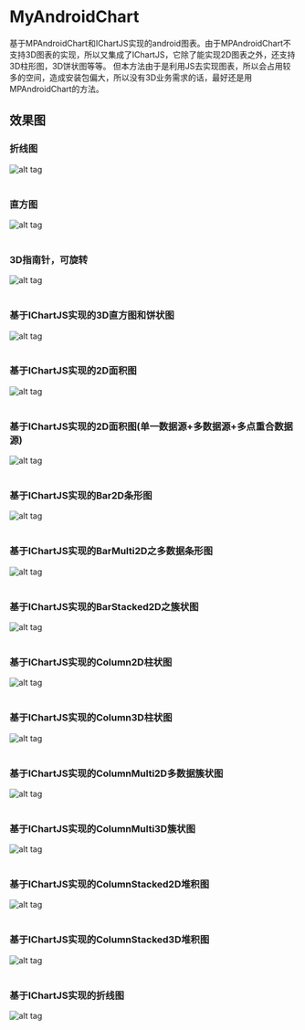 # MyAndroidChart

基于MPAndroidChart和IChartJS实现的android图表。由于MPAndroidChart不支持3D图表的实现，所以又集成了IChartJS，它除了能实现2D图表之外，还支持3D柱形图，3D饼状图等等。
但本方法由于是利用JS去实现图表，所以会占用较多的空间，造成安装包偏大，所以没有3D业务需求的话，最好还是用MPAndroidChart的方法。



## 效果图

### 折线图
![alt tag](https://github.com/Thanks-xie/MyAndroidChart/blob/master/rendering_image/lineChartBase.png)
<br/><br/>

### 直方图
![alt tag](https://github.com/Thanks-xie/MyAndroidChart/blob/master/rendering_image/barChartBase.png)
<br/><br/>

### 3D指南针，可旋转
![alt tag](https://github.com/Thanks-xie/MyAndroidChart/blob/master/rendering_image/compass3d.png)
<br/><br/>

### 基于IChartJS实现的3D直方图和饼状图
![alt tag](https://github.com/Thanks-xie/MyAndroidChart/blob/master/rendering_image/ichartjs3D_barchart_piechart.png)
<br/><br/>

### 基于IChartJS实现的2D面积图
![alt tag](https://github.com/Thanks-xie/MyAndroidChart/blob/master/rendering_image/ichartjs_area2d.png)
<br/><br/>

### 基于IChartJS实现的2D面积图(单一数据源+多数据源+多点重合数据源)
![alt tag](https://github.com/Thanks-xie/MyAndroidChart/blob/master/rendering_image/area2d.png)
<br/><br/>

### 基于IChartJS实现的Bar2D条形图
![alt tag](https://github.com/Thanks-xie/MyAndroidChart/blob/master/rendering_image/bar2d.png)
<br/><br/>

### 基于IChartJS实现的BarMulti2D之多数据条形图
![alt tag](https://github.com/Thanks-xie/MyAndroidChart/blob/master/rendering_image/barMulti2d.png)
<br/><br/>

### 基于IChartJS实现的BarStacked2D之簇状图
![alt tag](https://github.com/Thanks-xie/MyAndroidChart/blob/master/rendering_image/barStacked2d.png)
<br/><br/>

### 基于IChartJS实现的Column2D柱状图
![alt tag](https://github.com/Thanks-xie/MyAndroidChart/blob/master/rendering_image/column2d.png)
<br/><br/>

### 基于IChartJS实现的Column3D柱状图
![alt tag](https://github.com/Thanks-xie/MyAndroidChart/blob/master/rendering_image/column3d.png)
<br/><br/>

### 基于IChartJS实现的ColumnMulti2D多数据簇状图
![alt tag](https://github.com/Thanks-xie/MyAndroidChart/blob/master/rendering_image/columnMulti2d.png)
<br/><br/>

### 基于IChartJS实现的ColumnMulti3D簇状图
![alt tag](https://github.com/Thanks-xie/MyAndroidChart/blob/master/rendering_image/columnMulti3d.png)
<br/><br/>

### 基于IChartJS实现的ColumnStacked2D堆积图
![alt tag](https://github.com/Thanks-xie/MyAndroidChart/blob/master/rendering_image/columnStacked2d.png)
<br/><br/>

### 基于IChartJS实现的ColumnStacked3D堆积图
![alt tag](https://github.com/Thanks-xie/MyAndroidChart/blob/master/rendering_image/columnStacked3d.png)
<br/><br/>

### 基于IChartJS实现的折线图
![alt tag](https://github.com/Thanks-xie/MyAndroidChart/blob/master/rendering_image/columnStacked2d.png)
<br/><br/>























